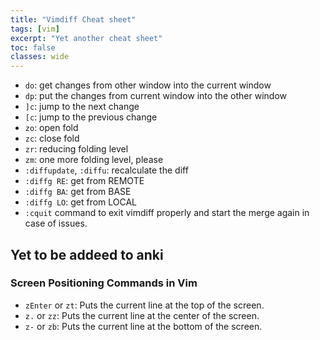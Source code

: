 ```yaml
---
title: "Vimdiff Cheat sheet"
tags: [vim]
excerpt: "Yet another cheat sheet"
toc: false
classes: wide
---
```



- `do`: get changes from other window into the current window
- `dp`: put the changes from current window into the other window
- `]c`: jump to the next change
- `[c`: jump to the previous change
- `zo`: open fold
- `zc`: close fold
- `zr`: reducing folding level
- `zm`: one more folding level, please
- `:diffupdate`, `:diffu`: recalculate the diff
- `:diffg RE`: get from REMOTE
- `:diffg BA`: get from BASE
- `:diffg LO`: get from LOCAL
- `:cquit` command to exit vimdiff properly and start the merge again in case of issues.

## Yet to be addeed to anki
### Screen Positioning Commands in Vim

- `zEnter` or `zt`: Puts the current line at the top of the screen.
- `z.` or `zz`: Puts the current line at the center of the screen.
- `z-` or `zb`: Puts the current line at the bottom of the screen.


